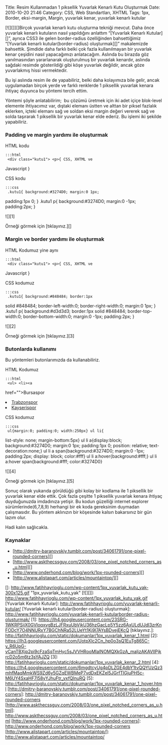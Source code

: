 Title: Resim Kullanmadan 1 piksellik Yuvarlak Kenarlı Kutu Oluşturmak
Date: 2010-10-20 21:46
Category: CSS, Web Standartları, XHTML
Tags: 1px, Border, eksi-margin, Margin, yuvarlak kenar, yuvarlak kenarlı kutular

[![][]][]Birçok yuvarlak kenarlı kutu oluşturma tekniği mevcut. Daha
önce yuvarlak kenarlı kutuların nasıl yapıldığını anlattım “[Yuvarlak
Kenarlı Kutular][]”, ayrıca CSS3 ile gelen border-radius özelliğinden
bahsettiğimiz “[Yuvarlak kenarlı kutular(border-radius) oluşturmak][]”
makalemizde bahsettik. Şimdide daha farklı belki çok fazla kullanılmayan
bir yuvarlak kenar çeşidini nasıl yapacağımızı anlatacağım. Aslında bu
birazda göz yanılmasından yararlanarak oluşturulmuş bir yuvarlak
kenardır, aslında sağdaki resimde gösterildiği gibi köşe yuvarlak
değildir, ancak göze yuvarlakmış hissi vermektedir.

Bu işi aslında resim ile de yapabiliriz, belki daha kolayımıza bile
gelir, ancak uygulamadan birçok yerde ve farklı renklerde 1 piksellik
yuvarlak kenara ihtiyaç duyunca bu yöntemi tercih ettim.

Yöntemi şöyle anlatabilirim;  bu çözümü üretmek için iki adet içiçe
blok-level elemente ihtiyacımız var, dıştaki elemanı üstten ve alttan
bir piksel fazlalık eklerken, içteki elemanı sağ ve soldan eksi margin
değeri vererek sağ ve solda taşırarak 1 piksellik bir yuvarlak kenar
elde ederiz. Bu işlemi iki şekilde yapabiliriz.

### Padding ve margin yardımı ile oluşturmak

HTML kodu

	:::html
	 <div class="kutu1"> <p>{ CSS, XHTML ve
Javascript }</p> </div> 

CSS kodu

	:::css
	 .kutu1{ background:#3274D0; margin:0 1px;
padding:1px 0; } .kutu1 p{ background:#3274D0; margin:0 -1px;
padding:2px; } 

![][1]

Örneği görmek için [tıklayınız.][]

### Margin ve border yardımı ile oluşturmak

HTML Kodumuz yine aynı

	:::html
	 <div class="kutu1"> <p>{ CSS, XHTML ve
Javascript }</p> </div> 

CSS kodumuz

	:::css
	 .kutu1{ background:#848484; border:1px
solid #848484; border-left-width:0; border-right-width:0; margin:0 1px;
} .kutu1 p{ background:#d3d3d3; border:1px solid #848484;
border-top-width:0; border-bottom-width:0; margin:0 -1px; padding:2px; }


![][2]

Örneği görmek için [tıklayınız.][3]

### Butonlarda kullanımı

Bu yöntemleri butonlarımızda da kullanabiliriz.

HTML Kodumuz

	:::html
	 <ul> <li><a
href=""><span>Bursaspor</span></a></li> <li><a
href=""><span>Trabzonspor</span></a></li> <li><a
href=""><span>Kayserispor</span></a></li> </ul> 

CSS kodumuz

	:::css
	 ul{margin:0; padding:0; width:250px} ul li{
list-style: none; margin-bottom:5px} ul li a{display:block;
background:#3274D0; margin:0 1px; padding:1px 0; position: relative;
text-decoration:none;} ul li a span{background:#3274D0; margin:0 -1px;
padding:2px; display: block; color:#fff} ul li
a:hover{background:#fff;} ul li a:hover span{background:#fff;
color:#3274D0} 

![][4]

Örneği görmek için [tıklayınız.][5]

Sonuç olarak yukarıda görüldüğü gibi kolay bir kodlama ile 1 piksellik
bir yuvarlak kenar elde ettik. Çok fazla çeşitte 1 piksellik yuvarlak
kenara ihtiyaç duyduğunuzda imdadınıza yetişir. Bu kodun güzelliği
internet explorer sürümlerinde(6,7,8,9) herhangi bir ek koda gereksinim
duymadan çalışmasıdır. Bu yöntem aklınızın bir köşesinde kalsın
bakarsınız bir gün lazım olur.

Hadi kalın sağlıcakla.

### Kaynaklar

-   [http://dmitry-baranovskiy.tumblr.com/post/34061791/one-pixel-rounded-corners][]
-   [http://www.askthecssguy.com/2008/03/one_pixel_notched_corners_as_u.html][]
-   [http://www.onderhond.com/blog/work/1px-rounded-corners][]
-   [http://www.alistapart.com/articles/mountaintop/][]

</p>

  []: http://www.fatihhayrioglu.com/wp-content/1px_yuvarlak_kutu_yak-300x125.gif
    "1px_yuvarlak_kutu_yak"
  [![][]]: http://www.fatihhayrioglu.com/wp-content/1px_yuvarlak_kutu_yak.gif
  [Yuvarlak Kenarlı Kutular]: http://www.fatihhayrioglu.com/yuvarlak-kenarli-kutular/
  [Yuvarlak kenarlı kutular(border-radius) oluşturmak]: http://www.fatihhayrioglu.com/yuvarlak-kenarli-kutularborder-radius-olusturmak/
  [1]: https://lh4.googleusercontent.com/23SRG-1WKRPSijX0GVloqxvgBzLJFRxuUbVjkU36hzGacLp5Y5zz6AxULdUJdl3zrKnFODcY7O4NNURxY7BGChNRa52LUeYt1Kj9l7AYsBDvejEKcQ
  [tıklayınız.]: http://fatihhayrioglu.com/static/dokumanlar/1px_yuvarlak_kenar_1.html
  [2]: https://lh3.googleusercontent.com/UotpXlc2Cn_hp0o3sQ1EuTg865C-y_R6UpG-vCanTBXjp2pi9cFzaSqTmHyc5sJVVHRooMlaINOMQXkGzA_maIjzAKAVllPjkrcD2o5m6tz3sYAJZQ
  [3]: http://fatihhayrioglu.com/static/dokumanlar/1px_yuvarlak_kenar_2.html
  [4]: https://lh4.googleusercontent.com/6mgdtcyUg4pDLZGE4dbY1tvQQYUzQz3mhfMaqMmkWS9Zd6y5GZqEWBMeP7vdDxEKZel5JGrfTIGjuPH5c-M6UY4SxaHF7l58yYJhuFtr_vxfQlnuRQ
  [5]: http://fatihhayrioglu.com/static/dokumanlar/1px_yuvarlak_kenar_1_hover.html
  [http://dmitry-baranovskiy.tumblr.com/post/34061791/one-pixel-rounded-corners]: http://dmitry-baranovskiy.tumblr.com/post/34061791/one-pixel-rounded-corners
  [http://www.askthecssguy.com/2008/03/one_pixel_notched_corners_as_u.html]: http://www.askthecssguy.com/2008/03/one_pixel_notched_corners_as_u.html
  [http://www.onderhond.com/blog/work/1px-rounded-corners]: http://www.onderhond.com/blog/work/1px-rounded-corners
  [http://www.alistapart.com/articles/mountaintop/]: http://www.alistapart.com/articles/mountaintop/
